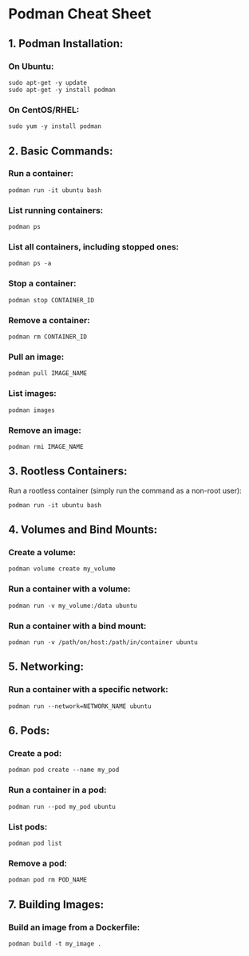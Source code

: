 # Podman Cheat Sheet

## 1. Podman Installation:
### On Ubuntu:
```
sudo apt-get -y update
sudo apt-get -y install podman
```

### On CentOS/RHEL:
```
sudo yum -y install podman
```

## 2. Basic Commands:
### Run a container:
```
podman run -it ubuntu bash
```


### List running containers:
```
podman ps
```

### List all containers, including stopped ones:
```
podman ps -a
```

### Stop a container:
```
podman stop CONTAINER_ID
```

### Remove a container:
```
podman rm CONTAINER_ID
```

### Pull an image:
```
podman pull IMAGE_NAME
```

### List images:
```
podman images
```

### Remove an image:
```
podman rmi IMAGE_NAME
```

## 3. Rootless Containers:
Run a rootless container (simply run the command as a non-root user):
```
podman run -it ubuntu bash
```

## 4. Volumes and Bind Mounts:
### Create a volume:
```
podman volume create my_volume
```

### Run a container with a volume:
```
podman run -v my_volume:/data ubuntu
```

### Run a container with a bind mount:
```
podman run -v /path/on/host:/path/in/container ubuntu
```

## 5. Networking:

### Run a container with a specific network:
```
podman run --network=NETWORK_NAME ubuntu
```

## 6. Pods:
### Create a pod:
```
podman pod create --name my_pod
```

### Run a container in a pod:
```
podman run --pod my_pod ubuntu
```

### List pods:
```
podman pod list
```

### Remove a pod:
```
podman pod rm POD_NAME
```

## 7. Building Images:
### Build an image from a Dockerfile:
```
podman build -t my_image .
```



